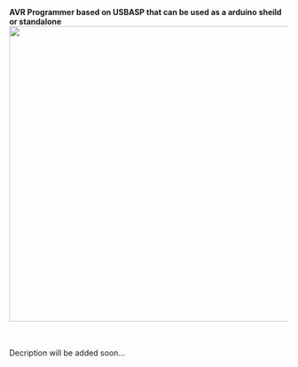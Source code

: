 <b>
AVR Programmer based on USBASP that can be used as a arduino sheild or standalone
</b>
<br>
<a href="https://raw.githubusercontent.com/skopusdotorg/AVR-Programmer/main/Images/AVR-Programmer-3d-view.jpg"><img alt="" src="https://raw.githubusercontent.com/skopusdotorg/AVR-Programmer/main/Images/AVR-Programmer-3d-view.jpg" style="width: 800px; height: 533px;" /></a>
<br><br>

<br>Decription will be added soon...

